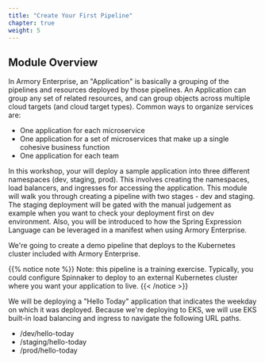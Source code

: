 ```yaml
---
title: "Create Your First Pipeline"
chapter: true
weight: 5
---
```


## Module Overview

In Armory Enterprise, an "Application" is basically a grouping of the pipelines and resources deployed by those pipelines. An Application can group any set of related resources, and can group objects across multiple cloud targets (and cloud target types). Common ways to organize services are:

- One application for each microservice
- One application for a set of microservices that make up a single cohesive business function
- One application for each team

In this workshop, your will deploy a sample application into three different namespaces (dev, staging, prod). This involves creating the namespaces, load balancers, and ingresses for accessing the application. This module will walk you through creating a pipeline with two stages - dev and staging. The staging deployment will be gated with the manual judgement as example when you want to check your deployment first on dev environment. Also, you will be introduced to how the Spring Expression Language can be leveraged in a manifest when using Armory Enterprise.

We're going to create a demo pipeline that deploys to the Kubernetes cluster included with Armory Enterprise.

{{% notice note %}}
Note: this pipeline is a training exercise. Typically, you could configure Spinnaker to deploy to an external Kubernetes cluster where you want your application to live.
{{< /notice >}}

We will be deploying a "Hello Today" application that indicates the weekday on which it was deployed. Because we're deploying to EKS, we will use EKS built-in load balancing and ingress to navigate the following URL paths. 

- /dev/hello-today
- /staging/hello-today
- /prod/hello-today
 









































